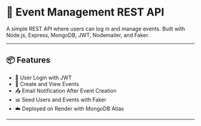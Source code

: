 # 📅 Event Management REST API

A simple REST API where users can log in and manage events. Built with Node.js, Express, MongoDB, JWT, Nodemailer, and Faker.

---

## 📦 Features

- 🔐 User Login with JWT
- 📆 Create and View Events
- 📤 Email Notification After Event Creation
- 📊 Seed Users and Events with Faker
- ☁️ Deployed on Render with MongoDB Atlas

---
